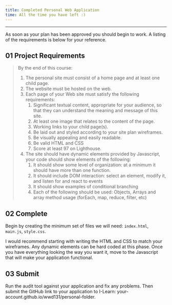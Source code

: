 ```yaml
---
title: Completed Personal Web Application
time: All the time you have left :)
---
```


- - -

As soon as your plan has been approved you should begin to work. A listing of the requirements is below for your reference.

## **01** Project Requirements

>
>By the end of this course:
>
>1. The personal site must consist of a home page and at least one child page.
>2. The website must be hosted on the web.
>3. Each page of your Web site must satisfy the following requirements:
>    1. Significant textual content, appropriate for your audience, so that they can understand the meaning and message of this site.
>    2. At least one image that relates to the content of the page.
>    3. Working links to your child page(s).
>    4. Be laid out and styled according to your site plan wireframes.
>    5. Be visually appealing and easily readable.
>    6. Be valid HTML and CSS
>    7. Score at least 97 on Lighthouse.
>4. The site should have dynamic elements provided by Javascript, your code should show elements of the following:
>    1. It should show some level of organization: at a minimum it should have more than one function.
>    2. It should include DOM interaction: select an element, modify it, and listen for and react to events
>    3. It should show examples of conditional branching
>    4. Each of the following should be used: Objects, Arrays and array method usage (forEach, map, reduce, filter, etc)

## **02** Complete

Begin by creating the minimum set of files we will need: `index.html`, `main.js`, `style.css`.

I would recommend starting with writing the HTML and CSS to match your wireframes. Any dynamic elements can be hard coded at this phase. Once you have everything looking the way you want it, move to the Javascript that will make your application functional.

## **03** Submit

Run the audit tool against your application and fix any problems. Then submit the GitHub link to your application to I-Learn: your-account.github.io/wwd131/personal-folder.
